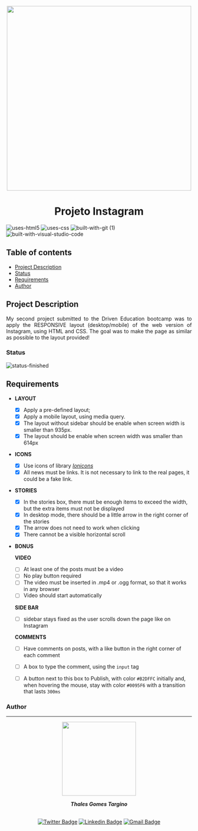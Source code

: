 
<p align="center">
  <img width="500px "src="https://user-images.githubusercontent.com/97575616/157592388-81c0e474-f2bc-40db-8aba-640a7843f70f.png">
</p>

<h1 align="center">Projeto Instagram</h1>

![uses-html5](https://user-images.githubusercontent.com/97575616/152926412-a8c6da7f-0d54-4253-a820-cb264210bbcf.svg)
![uses-css](https://user-images.githubusercontent.com/97575616/152917480-e46ad631-d96c-413d-8b62-25012c52c7fc.svg)
![built-with-git (1)](https://user-images.githubusercontent.com/97575616/152927121-6e37ae20-6f09-4f84-9bdf-889ef6ef5773.svg)
![built-with-visual-studio-code](https://user-images.githubusercontent.com/97575616/152921255-9e6ad64b-5a0d-4f28-a3d0-f8c6a2774d85.svg)

## Table of contents
* [Project Description](#project-description)
* [Status](#status)
* [Requirements](#requirements)
* [Author](#author)


## Project Description
<p align="justify">My second project submitted to the Driven Education bootcamp was to apply the RESPONSIVE layout (desktop/mobile) of the web version of Instagram, using HTML and CSS. 
The goal was to make the page as similar as possible to the layout provided!</p>

### Status
![status-finished](https://user-images.githubusercontent.com/97575616/152926720-d042178b-24c0-4d6b-94fb-0ccbd3c082cc.svg)

## Requirements

* **LAYOUT**
    - [x] Apply a pre-defined layout;
    - [x] Apply a mobile layout, using media query.
    - [x] The layout without sidebar should be enable when screen width is smaller than 935px.
    - [x] The layout should be enable when screen width was smaller than 614px

* **ICONS**
    - [x] Use icons of library [*Ionicons*](https://ionicons.com/)
    - [x] All news must be links. It is not necessary to link to the real pages, it could be a fake link.

* **STORIES**
    - [x] In the stories box, there must be enough items to exceed the width, but the extra items must not be displayed
    - [x] In desktop mode, there should be a little arrow in the right corner of the stories
    - [x] The arrow does not need to work when clicking
    - [x] There cannot be a visible horizontal scroll

* **BONUS**

  **VIDEO**
   - [ ] At least one of the posts must be a video
   - [ ] No play button required
   - [ ] The video must be inserted in .mp4 or .ogg format, so that it works in any browser
   - [ ] Video should start automatically

  **SIDE BAR**
   - [ ] sidebar stays fixed as the user scrolls down the page like on Instagram
  
  **COMMENTS**
   - [ ] Have comments on posts, with a like button in the right corner of each comment
   - [ ] A box to type the comment, using the `input` tag
   - [ ] A button next to this box to Publish, with color `#B2DFFC` initially and, when hovering the mouse, stay with color `#0095F6` with a transition that lasts `300ms` 


### Author
---
<div align="center">
<img width= 200px src="https://user-images.githubusercontent.com/97575616/157583676-812b2612-a644-4c18-be9c-61f633406f50.png" alt=""/>
  <p> <i><b>Thales Gomes Targino</i></b> </p>

<br /> [![Twitter Badge](https://img.shields.io/badge/-@thales_targino-1ca0f1?style=flat-square&labelColor=1ca0f1&logo=twitter&logoColor=white&link=https://twitter.com/thales_targino)](https://twitter.com/thales_targino) [![Linkedin Badge](https://img.shields.io/badge/-thalesgomest-blue?style=flat-square&logo=Linkedin&logoColor=white&link=https://www.linkedin.com/in/thales-gomes-targino/)](https://www.linkedin.com/in/thales-gomes-targino/) 
[![Gmail Badge](https://img.shields.io/badge/-thalestargino@gmail.com-c14438?style=flat-square&logo=Gmail&logoColor=white&link=mailto:thalestargino@gmail.com)](mailto:thalestargino@gmail.com)
  
</div>
